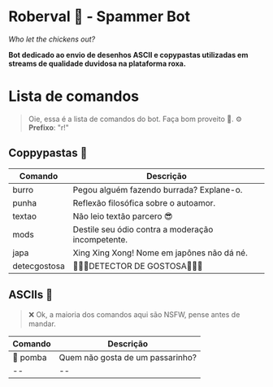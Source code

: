 # Roberval 🐓 - Spammer Bot 
*Who let the chickens out?*

**Bot dedicado ao envio de desenhos ASCII e copypastas utilizadas em streams de qualidade duvidosa na plataforma roxa.**

# Lista de comandos
>Oie, essa é a lista de comandos do bot. Faça bom proveito 🐓.
>⚙ **Prefixo**: "r!"
## Coppypastas 🧾



| Comando | Descrição  | 
|--|--|
| burro | Pegou alguém fazendo burrada? Explane-o.  |
|punha|Reflexão filosófica sobre o autoamor.|
|textao|Não leio textão parcero 😎|
|mods|Destile seu ódio contra a moderação incompetente. |
|japa|Xing Xing Xong! Nome em japônes não dá né.|
|detecgostosa|👨🏻‍✈️DETECTOR DE GOSTOSA👨🏻‍✈️|

## ASCIIs 🎋
> ❌ Ok, a maioria dos comandos aqui são NSFW, pense antes de mandar.

| Comando | Descrição  |
|--|--|
|🔞 pomba| Quem não gosta de um passarinho?  |
|--|--|
